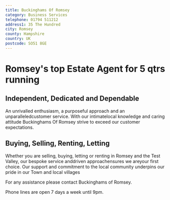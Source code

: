 ```yaml
---
title: Buckinghams Of Romsey
category: Business Services
telephone: 01794 511212
address1: 35 The Hundred
city: Romsey
county: Hampshire
country: UK
postcode: SO51 8GE
---
```

# Romsey's top Estate Agent for 5 qtrs running

## Independent, Dedicated and Dependable

An unrivalled enthusiasm, a purposeful approach and an unparalleledcustomer service. With our intimatelocal knowledge and caring attitude Buckinghams Of Romsey strive to exceed our customer expectations.

## Buying, Selling, Renting, Letting

Whether you are selling, buying, letting or renting in Romsey and the Test Valley, our bespoke service anddriven approachensures we areyour first choice. Our support and commitment to the local community underpins our pride in our Town and local villages

For any assistance please contact Buckinghams of Romsey.

Phone lines are open 7 days a week until 9pm.
